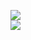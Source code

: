[![](https://img.shields.io/badge/Made%20With-Github%20Spray-lightgrey.svg?style=for-the-badge&logo=github)](https://github.com/Annihil/github-spray#29102)  
[![](https://i.imgur.com/2DrTn0Z.gif)](https://github.com/Annihil/github-spray)